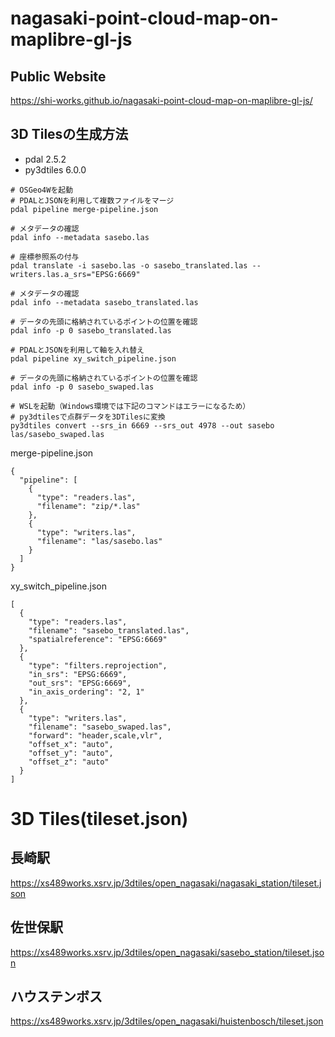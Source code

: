 # nagasaki-point-cloud-map-on-maplibre-gl-js
## Public Website
https://shi-works.github.io/nagasaki-point-cloud-map-on-maplibre-gl-js/

## 3D Tilesの生成方法
- pdal 2.5.2
- py3dtiles 6.0.0
```
# OSGeo4Wを起動
# PDALとJSONを利用して複数ファイルをマージ
pdal pipeline merge-pipeline.json

# メタデータの確認
pdal info --metadata sasebo.las

# 座標参照系の付与
pdal translate -i sasebo.las -o sasebo_translated.las --writers.las.a_srs="EPSG:6669"

# メタデータの確認
pdal info --metadata sasebo_translated.las

# データの先頭に格納されているポイントの位置を確認
pdal info -p 0 sasebo_translated.las

# PDALとJSONを利用して軸を入れ替え
pdal pipeline xy_switch_pipeline.json

# データの先頭に格納されているポイントの位置を確認
pdal info -p 0 sasebo_swaped.las

# WSLを起動（Windows環境では下記のコマンドはエラーになるため）
# py3dtilesで点群データを3DTilesに変換
py3dtiles convert --srs_in 6669 --srs_out 4978 --out sasebo las/sasebo_swaped.las
```
merge-pipeline.json
```
{
  "pipeline": [
    {
      "type": "readers.las",
      "filename": "zip/*.las"
    },
    {
      "type": "writers.las",
      "filename": "las/sasebo.las"
    }
  ]
}
```
xy_switch_pipeline.json
```
[
  {
    "type": "readers.las",
    "filename": "sasebo_translated.las",
    "spatialreference": "EPSG:6669"
  },
  {
    "type": "filters.reprojection",
    "in_srs": "EPSG:6669",
    "out_srs": "EPSG:6669",
    "in_axis_ordering": "2, 1"
  },
  {
    "type": "writers.las",
    "filename": "sasebo_swaped.las",
    "forward": "header,scale,vlr",
    "offset_x": "auto",
    "offset_y": "auto",
    "offset_z": "auto"
  }
]
```
# 3D Tiles(tileset.json)
## 長崎駅
https://xs489works.xsrv.jp/3dtiles/open_nagasaki/nagasaki_station/tileset.json
## 佐世保駅
https://xs489works.xsrv.jp/3dtiles/open_nagasaki/sasebo_station/tileset.json
## ハウステンボス
https://xs489works.xsrv.jp/3dtiles/open_nagasaki/huistenbosch/tileset.json
